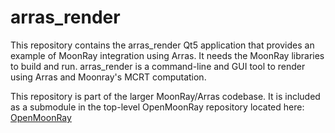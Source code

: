 # arras_render
This repository contains the arras_render Qt5 application that provides an example of MoonRay integration using Arras.
It needs the MoonRay libraries to build and run.  arras_render is a command-line and GUI tool to render using Arras
and Moonray's MCRT computation.

This repository is part of the larger MoonRay/Arras codebase.  It is included as a submodule in the top-level
OpenMoonRay repository located here: [OpenMoonRay](https://github.com/dreamworksanimation/openmoonray)


